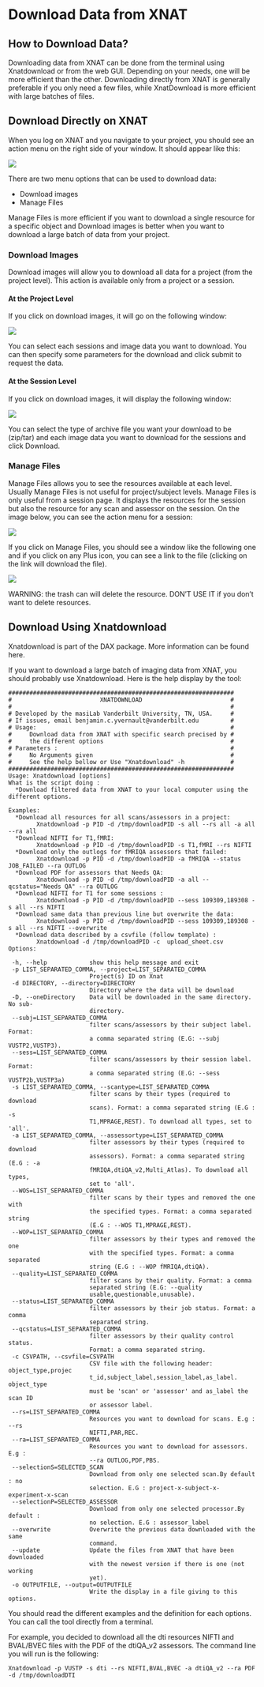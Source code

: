 # Download Data from XNAT

## How to Download Data?

Downloading data from XNAT can be done from the terminal using Xnatdownload or from the web GUI. Depending on your needs, one will be more efficient than the other. Downloading directly from XNAT is generally preferable if you only need a few files, while XnatDownload is more efficient with large batches of files.

## Download Directly on XNAT

When you log on XNAT and you navigate to your project, you should see an action menu on the right side of your window. It should appear like this:

<img src="images/action_menu.png">

There are two menu options that can be used to download data:
- Download images
- Manage Files

Manage Files is more efficient if you want to download a single resource for a specific object and Download images is better when you want to download a large batch of data from your project.

### Download Images

Download images will allow you to download all data for a project (from the project level). This action is available only from a project or a session.

#### At the Project Level

If you click on download images, it will go on the following window:

<img src="images/downloading_images.png">

You can select each sessions and image data you want to download. You can then specify some parameters for the download and click submit to request the data.

#### At the Session Level

If you click on download images, it will display the following window:

<img src="images/download_images.png">

You can select the type of archive file you want your download to be (zip/tar) and each image data you want to download for the sessions and click Download.

### Manage Files

Manage Files allows you to see the resources available at each level. Usually Manage Files is not useful for project/subject levels. Manage Files is only useful from a session page. It displays the resources for the session but also the resource for any scan and assessor on the session. On the image below, you can see the action menu for a session:

<img src="images/action_menu_session.png">

If you click on Manage Files, you should see a window like the following one and if you click on any Plus icon, you can see a link to the file (clicking on the link will download the file).

<img src="images/manage_files.png">

WARNING: the trash can will delete the resource. DON’T USE IT if you don’t want to delete resources.

## Download Using Xnatdownload

Xnatdownload is part of the DAX package. More information can be found here.

If you want to download a large batch of imaging data from XNAT, you should probably use Xnatdownload. Here is the help display by the tool:
```
################################################################
#                         XNATDOWNLOAD                         #
#                                                              #
# Developed by the masiLab Vanderbilt University, TN, USA.     #
# If issues, email benjamin.c.yvernault@vanderbilt.edu         #
# Usage:                                                       #
#     Download data from XNAT with specific search precised by #
#     the different options                                    #
# Parameters :                                                 #
#     No Arguments given                                       #
#     See the help bellow or Use "Xnatdownload" -h             #
################################################################
Usage: Xnatdownload [options]
What is the script doing :
  *Download filtered data from XNAT to your local computer using the different options.

Examples:
  *Download all resources for all scans/assessors in a project: 
        Xnatdownload -p PID -d /tmp/downloadPID -s all --rs all -a all --ra all
  *Download NIFTI for T1,fMRI: 
        Xnatdownload -p PID -d /tmp/downloadPID -s T1,fMRI --rs NIFTI
  *Download only the outlogs for fMRIQA assessors that failed: 
        Xnatdownload -p PID -d /tmp/downloadPID -a fMRIQA --status JOB_FAILED --ra OUTLOG
  *Download PDF for assessors that Needs QA: 
        Xnatdownload -p PID -d /tmp/downloadPID -a all --qcstatus="Needs QA" --ra OUTLOG
  *Download NIFTI for T1 for some sessions : 
        Xnatdownload -p PID -d /tmp/downloadPID --sess 109309,189308 -s all --rs NIFTI
  *Download same data than previous line but overwrite the data: 
        Xnatdownload -p PID -d /tmp/downloadPID --sess 109309,189308 -s all --rs NIFTI --overwrite
  *Download data described by a csvfile (follow template) : 
        Xnatdownload -d /tmp/downloadPID -c  upload_sheet.csv
Options:

 -h, --help            show this help message and exit
 -p LIST_SEPARATED_COMMA, --project=LIST_SEPARATED_COMMA
                       Project(s) ID on Xnat
 -d DIRECTORY, --directory=DIRECTORY
                       Directory where the data will be download
 -D, --oneDirectory    Data will be downloaded in the same directory. No sub-
                       directory.
 --subj=LIST_SEPARATED_COMMA
                       filter scans/assessors by their subject label. Format:
                       a comma separated string (E.G: --subj VUSTP2,VUSTP3).
 --sess=LIST_SEPARATED_COMMA
                       filter scans/assessors by their session label. Format:
                       a comma separated string (E.G: --sess VUSTP2b,VUSTP3a)
 -s LIST_SEPARATED_COMMA, --scantype=LIST_SEPARATED_COMMA
                       filter scans by their types (required to download
                       scans). Format: a comma separated string (E.G : -s
                       T1,MPRAGE,REST). To download all types, set to 'all'.
 -a LIST_SEPARATED_COMMA, --assessortype=LIST_SEPARATED_COMMA
                       filter assessors by their types (required to download
                       assessors). Format: a comma separated string (E.G : -a
                       fMRIQA,dtiQA_v2,Multi_Atlas). To download all types,
                       set to 'all'.
 --WOS=LIST_SEPARATED_COMMA
                       filter scans by their types and removed the one with
                       the specified types. Format: a comma separated string
                       (E.G : --WOS T1,MPRAGE,REST).
 --WOP=LIST_SEPARATED_COMMA
                       filter assessors by their types and removed the one
                       with the specified types. Format: a comma separated
                       string (E.G : --WOP fMRIQA,dtiQA).
 --quality=LIST_SEPARATED_COMMA
                       filter scans by their quality. Format: a comma
                       separated string (E.G: --quality
                       usable,questionable,unusable).
 --status=LIST_SEPARATED_COMMA
                       filter assessors by their job status. Format: a comma
                       separated string.
 --qcstatus=LIST_SEPARATED_COMMA
                       filter assessors by their quality control status.
                       Format: a comma separated string.
 -c CSVPATH, --csvfile=CSVPATH
                       CSV file with the following header: object_type,projec
                       t_id,subject_label,session_label,as_label. object_type
                       must be 'scan' or 'assessor' and as_label the scan ID
                       or assessor label.
 --rs=LIST_SEPARATED_COMMA
                       Resources you want to download for scans. E.g : --rs
                       NIFTI,PAR,REC.
 --ra=LIST_SEPARATED_COMMA
                       Resources you want to download for assessors. E.g :
                       --ra OUTLOG,PDF,PBS.
 --selectionS=SELECTED_SCAN
                       Download from only one selected scan.By default : no
                       selection. E.G : project-x-subject-x-experiment-x-scan
 --selectionP=SELECTED_ASSESSOR
                       Download from only one selected processor.By default :
                       no selection. E.G : assessor_label
 --overwrite           Overwrite the previous data downloaded with the same
                       command.
 --update              Update the files from XNAT that have been downloaded
                       with the newest version if there is one (not working
                       yet).
 -o OUTPUTFILE, --output=OUTPUTFILE
                       Write the display in a file giving to this options.
```

You should read the different examples and the definition for each options. You can call the tool directly from a terminal.

For example, you decided to download all the dti resources NIFTI and BVAL/BVEC files with the PDF of the dtiQA_v2 assessors. The command line you will run is the following:
```
Xnatdownload -p VUSTP -s dti --rs NIFTI,BVAL,BVEC -a dtiQA_v2 --ra PDF -d /tmp/downloadDTI
```
